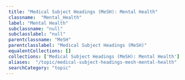 ```yaml
--- 
 title: "Medical Subject Headings (MeSH): Mental Health" 
 classname:  "Mental_Health" 
 label: "Mental Health" 
 subclassname: "null" 
 subclasslabel: "null" 
 parentclassname: "MeSH" 
 parentclasslabel: "Medical Subject Headings (MeSH)" 
 equalentCollections: [] 
 collections: ['Medical Subject Headings (MeSH): Mental Health']
 aliases:  "/topic/medical-subject-headings-mesh-mental-health"  
 searchCategory: "topic" 
---
```

